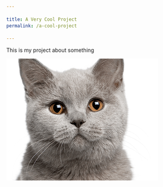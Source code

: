 ```yaml
---

title: A Very Cool Project
permalink: /a-cool-project

---
```


This is my project about something

![](cats-master-header.png)
